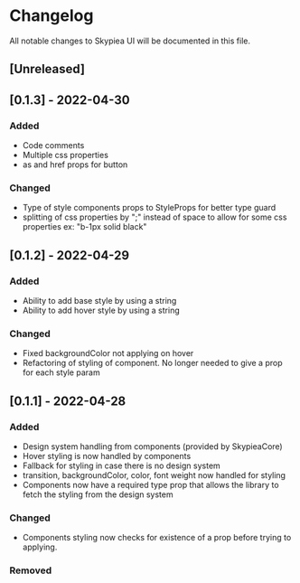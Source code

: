 # Changelog

All notable changes to Skypiea UI will be documented in this file.

## [Unreleased]

## [0.1.3] - 2022-04-30

### Added

- Code comments
- Multiple css properties
- as and href props for button

### Changed

- Type of style components props to StyleProps for better type guard
- splitting of css properties by ";" instead of space to allow for some css properties ex: "b-1px solid black"

## [0.1.2] - 2022-04-29

### Added

- Ability to add base style by using a string
- Ability to add hover style by using a string

### Changed

- Fixed backgroundColor not applying on hover
- Refactoring of styling of component. No longer needed to give a prop for each style param

## [0.1.1] - 2022-04-28

### Added

- Design system handling from components (provided by SkypieaCore)
- Hover styling is now handled by components
- Fallback for styling in case there is no design system
- transition, backgroundColor, color, font weight now handled for styling
- Components now have a required type prop that allows the library to fetch the styling from the design system

### Changed

- Components styling now checks for existence of a prop before trying to applying.

### Removed
